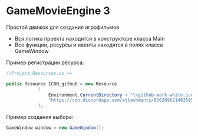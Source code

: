 # GameMovieEngine 3

Простой движок для создания игрофильмов

- Вся логика проекта находится в конструкторе класса Main
- Все функции, ресурсы и ивенты находятся в полях класса GameWindow

Пример регистрации ресурса:
```csharp
//Project.Resources.cs +=

public Resource ICON_github = new Resource
            (
                Environment.CurrentDirectory + "\\github-mark-white.ico", // Прямой путь к ресурсу (Локально)
                "https://cdn.discordapp.com/attachments/836269521483595796/1179068945907597312/github-mark-white.ico" // Прямая ссылка на ресурс с сервера
            );
```

Пример создания выбора:
```csharp
GameWindow window = new GameWindow();
```